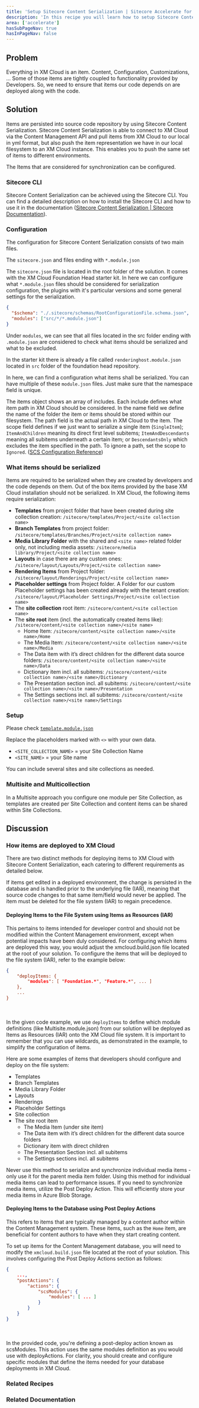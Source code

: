 ```yaml
---
title: 'Setup Sitecore Content Serialization | Sitecore Accelerate for partners'
description: 'In this recipe you will learn how to setup Sitecore Content Serialization (SCS) for XM Cloud'
area: ['accelerate']
hasSubPageNav: true
hasInPageNav: false
---
```


## Problem

Everything in XM Cloud is an item. Content, Configuration, Customizations, … Some of those items are tightly coupled to functionality provided by Developers. So, we need to ensure that items our code depends on are deployed along with the code.

## Solution

Items are persisted into source code repository by using Sitecore Content Serialization. Sitecore Content Serialization is able to connect to XM Cloud via the Content Management API and pull items from XM Cloud to our local in yml format, but also push the item representation we have in our local filesystem to an XM Cloud instance. This enables you to push the same set of items to different environments.

The Items that are considered for synchronization can be configured.

### Sitecore CLI

Sitecore Content Serialization can be achieved using the Sitecore CLI. You can find a detailed description on how to install the Sitecore CLI and how to use it in the documentation ([Sitecore Content Serialization | Sitecore Documentation](https://doc.sitecore.com/xmc/en/developers/xm-cloud/sitecore-content-serialization.html)).

### Configuration

The configuration for Sitecore Content Serialization consists of two main files.

The `sitecore.json` and files ending with `*.module.json`

The `sitecore.json` file is located in the root folder of the solution. It comes with the XM Cloud Foundation Head starter kit. In here we can configure what `*.module.json` files should be considered for serialization configuration, the plugins with it's particular versions and some general settings for the serialization.

```json
{
  "$schema": "./.sitecore/schemas/RootConfigurationFile.schema.json",
  "modules": ["src/*/*.module.json"]
}
```

Under `modules`, we can see that all files located in the src folder ending with `.module.json` are considered to check what items should be serialized and what to be excluded.

In the starter kit there is already a file called `renderinghost.module.json` located in `src` folder of the foundation head repository.

In here, we can find a configuration what items shall be serialized. You can have multiple of these `module.json` files. Just make sure that the namespace field is unique.

The items object shows an array of includes. Each include defines what item path in XM Cloud should be considered. In the name field we define the name of the folder the item or items should be stored within our filesystem. The path field is the actual path in XM Cloud to the item. The scope field defines if we just want to serialize a single item (`SingleItem`); `ItemAndChildren` meaning its direct first level subitems; `ItemAndDescendants` meaning all subitems underneath a certain item; or `DescendantsOnly` which excludes the item specified in the path. To ignore a path, set the scope to `Ignored`. ([SCS Configuration Reference](https://doc.sitecore.com/xmc/en/developers/xm-cloud/sitecore-content-serialization-configuration-reference.html))

### What items should be serialized

Items are required to be serialized when they are created by developers and the code depends on them. Out of the box items provided by the base XM Cloud installation should not be serialized. In XM Cloud, the following items require serialization:

- **Templates** from project folder that have been created during site collection creation: `/sitecore/templates/Project/<site collection name>`
- **Branch Templates** from project folder: `/sitecore/templates/Branches/Project/<site collection name>`
- **Media Library Folder** with the shared and `<site name>` related folder only, not including media assets: `/sitecore/media library/Project/<site collection name>`
- **Layouts** in case there are any custom ones: `/sitecore/layout/Layouts/Project/<site collection name>`
- **Rendering Items** from Project folder: `/sitecore/layout/Renderings/Project/<site collection name>`
- **Placeholder settings** from Project folder. A Folder for our custom Placeholder settings has been created already with the tenant creation: `/sitecore/layout/Placeholder Settings/Project/<site collection name>`
- The **site collection** root item: `/sitecore/content/<site collection name>`
- The **site root** item (incl. the automatically created items like): `/sitecore/content/<site collection name>/<site name>`
  - Home Item: `/sitecore/content/<site collection name>/<site name>/Home`
  - The Media Item: `/sitecore/content/<site collection name>/<site name>/Media`
  - The Data item with it’s direct children for the different data source folders: `/sitecore/content/<site collection name>/<site name>/Data`
  - Dictionary item incl. all subitems: `/sitecore/content/<site collection name>/<site name>/Dictionary`
  - The Presentation section incl. all subitems: `/sitecore/content/<site collection name>/<site name>/Presentation`
  - The Settings sections incl. all subitems: `/sitecore/content/<site collection name>/<site name>/Settings`

### Setup

Please check [`template.module.json`](/learn/accelerate/xm-cloud/appendix-ii/example-code/template-module-json)

Replace the placeholders marked with `<>` with your own data.

- `<SITE_COLLECTION_NAME>` = your Site Collection Name
- `<SITE_NAME>` = your Site name

You can include several sites and site collections as needed.

### Multisite and Multicollection

In a Multisite approach you configure one module per Site Collection, as templates are created per Site Collection and content items can be shared within Site Collections.

## Discussion

### How items are deployed to XM Cloud

There are two distinct methods for deploying items to XM Cloud with Sitecore Content Serialization, each catering to different requirements as detailed below.

<Alert status="info" mb={4}><AlertIcon />If items get edited in a deployed environment, the change is persisted in the database and is handled prior to the underlying file (IAR), meaning that source code changes to that same item/field would never be applied. The item must be deleted for the file system (IAR) to regain precedence.</Alert>

#### Deploying Items to the File System using Items as Resources (IAR)

This pertains to items intended for developer control and should not be modified within the Content Management environment, except when potential impacts have been duly considered. For configuring which items are deployed this way, you would adjust the xmcloud.build.json file located at the root of your solution. To configure the items that will be deployed to the file system (IAR), refer to the example below:

```json
{
	"deployItems: {
		"modules": [ "Foundation.*", "Feature.*", ... ]
	},
	...
}
```

<br /><br />
In the given code example, we use `deployItems` to define which module definitions (like Multisite.module.json) from our solution will be deployed as Items as Resources (IAR) onto the XM Cloud file system. It is important to remember that you can use wildcards, as demonstrated in the example, to simplify the configuration of items.

Here are some examples of items that developers should configure and deploy on the file system:

- Templates
- Branch Templates
- Media Library Folder
- Layouts
- Renderings
- Placeholder Settings
- Site collection
- The site root item
  - The Media Item (under site item)
  - The Data item with it’s direct children for the different data source folders
  - Dictionary item with direct children
  - The Presentation Section incl. all subitems
  - The Settings sections incl. all subitems

<Alert status="info" mb={4}><AlertIcon />Never use this method to serialize and synchronize individual media items - only use it for the parent media item folder. Using this method for individual media items can lead to performance issues. If you need to synchronize media items, utilize the Post Deploy Action. This will efficiently store your media items in Azure Blob Storage.</Alert>

#### Deploying Items to the Database using Post Deploy Actions

This refers to items that are typically managed by a content author within the Content Management system. These items, such as the `Home` item, are beneficial for content authors to have when they start creating content.

To set up items for the Content Management database, you will need to modify the `xmcloud.build.json` file located at the root of your solution. This involves configuring the Post Deploy Actions section as follows:

```json
{
	...,
	"postActions": {
		"actions": {
			"scsModules": {
				"modules": [ ... ]
			}
		}
	}
}
```

<br /><br />
In the provided code, you're defining a post-deploy action known as scsModules. This action uses the same modules definition as you would use with deployActions. For clarity, you should create and configure specific modules that define the items needed for your database deployments in XM Cloud.

### Related Recipes

<Row columns={2}>
  <Link title="Sample template.module.json" link="/learn/accelerate/xm-cloud/appendix-ii/example-code/template-module-json" />
  <Link title="Sample xmcloud.build.json" link="/learn/accelerate/xm-cloud/appendix-ii/example-code/xmcloud-build-json" />
</Row>

### Related Documentation

<Row columns={2}>
  <Link title="Sitecore Content Serialization | Sitecore Documentation" link="https://doc.sitecore.com/xmc/en/developers/xm-cloud/sitecore-content-serialization.html" />
  <Link title="Sitecore Content Serialization Reference | Sitecore Documentation" link="https://doc.sitecore.com/xmc/en/developers/xm-cloud/sitecore-content-serialization-configuration-reference.html" />
  <Link title="Install Sitecore Command Line Interface | Sitecore Documentation" link="https://doc.sitecore.com/xmc/en/developers/xm-cloud/install-sitecore-command-line-interface.html" />
  <Link title="The XM Cloud build configuration | Sitecore Documentation" link="https://doc.sitecore.com/xmc/en/developers/xm-cloud/the-xm-cloud-build-configuration.html" />
  <Link title="Github - sitecorelabd/xmcloud-foundation-head" link="https://github.com/sitecorelabs/xmcloud-foundation-head" />
  <Link title="The CLI itemres command | Sitecore Documentation" link="https://doc.sitecore.com/xmc/en/developers/xm-cloud/the-cli-itemres-command.html" />
  <Link title="XM Cloud Tutorials - Seralization #5" link="https://www.youtube.com/watch?v=BuErZU0wwKM" />
</Row>
